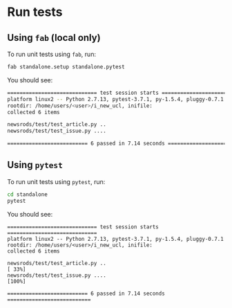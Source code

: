 # Run tests

## Using `fab` (local only)

To run unit tests using `fab`, run:

```bash
fab standalone.setup standalone.pytest
```

You should see:

```bash
============================= test session starts =============================
platform linux2 -- Python 2.7.13, pytest-3.7.1, py-1.5.4, pluggy-0.7.1
rootdir: /home/users/<user>/i_new_ucl, inifile:
collected 6 items

newsrods/test/test_article.py ..                                        [ 33%]
newsrods/test/test_issue.py ....                                        [100%]

========================== 6 passed in 7.14 seconds ===========================
```

## Using `pytest`

To run unit tests using `pytest`, run:

```bash
cd standalone
pytest
```

You should see:

```
============================= test session starts =============================
platform linux2 -- Python 2.7.13, pytest-3.7.1, py-1.5.4, pluggy-0.7.1
rootdir: /home/users/<user>/i_new_ucl, inifile:
collected 6 items

newsrods/test/test_article.py ..                                        [ 33%]
newsrods/test/test_issue.py ....                                        [100%]

========================== 6 passed in 7.14 seconds ===========================
```
